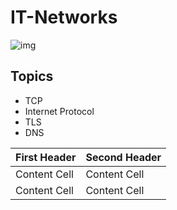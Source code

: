 # IT-Networks
![img](https://githubstoragesoufiane.blob.core.windows.net/container/cyberspace-2784907_1920.jpg)
## Topics
- TCP
- Internet Protocol
- TLS
- DNS


| First Header  | Second Header |
| ------------- | ------------- |
| Content Cell  | Content Cell  |
| Content Cell  | Content Cell  |
